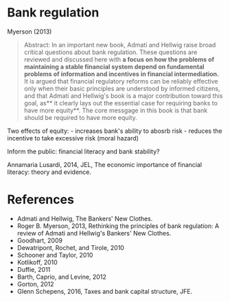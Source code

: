 # Bank regulation

Myerson (2013)
> Abstract: In an important new book, Admati and Hellwig raise broad critical questions about bank regulation. These questions are reviewed and discussed here with **a focus on how the problems of maintaining a stable financial system depend on fundamental problems of information and incentives in financial intermediation.** 
> It is argued that financial regulatory reforms can be reliably effective only when their basic principles are understood by informed citizens, and that Admati and Hellwig's book is a major contribution toward this goal, as** it clearly lays out the essential case for requiring banks to have more equity**.
> The core messgage in this book is that bank should be required to have more equity.

Two effects of equity:
	- increases bank's ability to abosrb risk
	- reduces the incentive to take excessive risk (moral hazard)





Inform the public:
financial literacy and bank stability?

Annamaria Lusardi, 2014, JEL, The economic importance of financial literacy: theory and evidence.

# References
- Admati and Hellwig, The Bankers' New Clothes.
- Roger B. Myerson, 2013, Rethinking the principles of bank regulation: A review of Admati and Hellwig's Bankers' New Clothes.
- Goodhart, 2009
- Dewatripont, Rochet, and Tirole, 2010
- Schooner and Taylor, 2010
- Kotlikoff, 2010
- Duffie, 2011
- Barth, Caprio, and Levine, 2012
- Gorton, 2012
- Glenn Schepens, 2016, Taxes and bank capital structure, JFE.